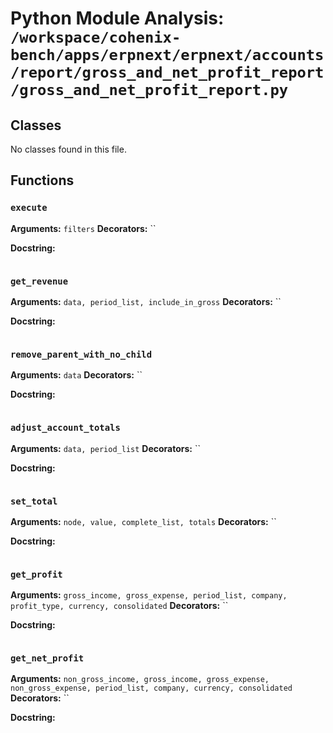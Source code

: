 # Python Module Analysis: `/workspace/cohenix-bench/apps/erpnext/erpnext/accounts/report/gross_and_net_profit_report/gross_and_net_profit_report.py`

## Classes

No classes found in this file.


## Functions

### `execute`
**Arguments:** `filters`
**Decorators:** ``

**Docstring:**
```

```
### `get_revenue`
**Arguments:** `data, period_list, include_in_gross`
**Decorators:** ``

**Docstring:**
```

```
### `remove_parent_with_no_child`
**Arguments:** `data`
**Decorators:** ``

**Docstring:**
```

```
### `adjust_account_totals`
**Arguments:** `data, period_list`
**Decorators:** ``

**Docstring:**
```

```
### `set_total`
**Arguments:** `node, value, complete_list, totals`
**Decorators:** ``

**Docstring:**
```

```
### `get_profit`
**Arguments:** `gross_income, gross_expense, period_list, company, profit_type, currency, consolidated`
**Decorators:** ``

**Docstring:**
```

```
### `get_net_profit`
**Arguments:** `non_gross_income, gross_income, gross_expense, non_gross_expense, period_list, company, currency, consolidated`
**Decorators:** ``

**Docstring:**
```

```

